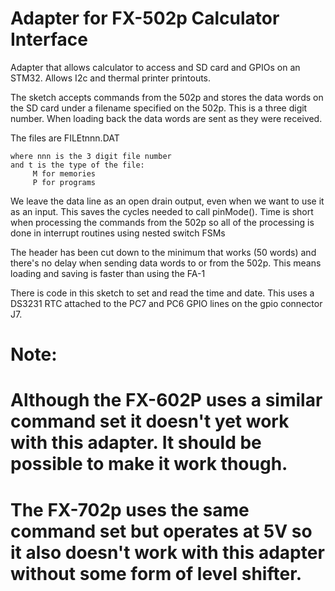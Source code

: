 # Adapter for FX-502p Calculator Interface

Adapter that allows calculator to access and SD card and GPIOs on an STM32. Allows I2c and thermal printer printouts.

 The sketch accepts commands from the 502p and stores the data
 words on the SD card under a filename specified on the 502p. This
 is a three digit number. When loading back the data words are sent
 as they were received.

 The files are FILEtnnn.DAT

    where nnn is the 3 digit file number
    and t is the type of the file:
         M for memories
         P for programs

 We leave the data line as an open drain
 output, even when we want to use it as an input. This saves the
 cycles needed to call pinMode(). Time is short when processing
 the commands from the 502p so all of the processing is done in
 interrupt routines using nested switch FSMs

 The header has been cut down to the minimum that works (50 words)
 and there's no delay when sending data words to or from the 502p.
 This means loading and saving is faster than using the FA-1

 There is code in this sketch to set and read the time and date. This
 uses a DS3231 RTC attached to the PC7 and PC6 GPIO lines on the gpio
 connector J7. 

# Note:
# Although the FX-602P uses a similar command set it doesn't yet work with this adapter. It should be possible to make it work though.
# The FX-702p uses the same command set but operates at 5V so it also doesn't work with this adapter without some form of level shifter.


